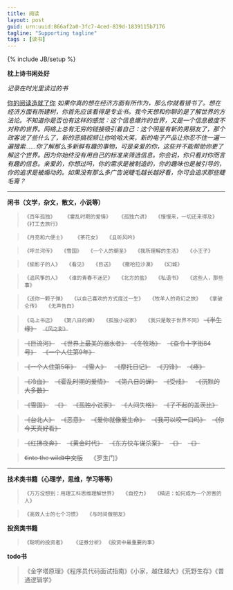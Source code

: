 ```yaml
---
title: 阅读
layout: post
guid: urn:uuid:866af2a0-3fc7-4ced-839d-1839115b7176
tagline: "Supporting tagline"
tags : [读书]
---
```

{% include JB/setup %}

**枕上诗书闲处好**

*记录在时光里读过的书*

[你的阅读造就了你](http://book.meiriyiwen.com/book/chapter/?bid=45&cid=527) *如果你真的想在经济方面有所作为，那么你就看错书了。想在经济方面有所建树，你首先应该看得是专业书。我今天想和你聊的是了解世界的方法论。不知道你是否也有这样的感觉：这个信息爆炸的世界，又是一个信息极度不对称的世界。网络上总有无穷的链接吸引着自己：这个明星有新的男朋友了，那个政客说了些什么了，新的恶搞视频让你哈哈大笑，新的电子产品让你忍不住一遍一遍搜索……你了解那么多新鲜有趣的事物，可是亲爱的你，这些并不能帮助你更了解这个世界。因为你始终没有用自己的标准来筛选信息。你会说，你只看对你而言有趣的信息。亲爱的，你想过吗，你的需求是被制造的，你的趣味也是被引导的，你的追求是被煽动的。如果没有那么多广告说睫毛越长越好看，你可会追求那些睫毛膏？*


----------
**闲书（文学，杂文，散文，小说等）**

> `《百年孤独》` &emsp; `《霍乱时期的爱情》`&emsp; `《孤独六讲》`&emsp;`《慢慢来，一切还来得及》`&emsp;`《打工去旅行》`

> `《月亮和六便士》` &emsp; `《茶花女》`&emsp;`《且听风吟》`

> `《呼兰河传》`&emsp;`《雪国》`&emsp;`《一个人的朝圣》`&emsp;`《我所理解的生活》`&emsp;`《小王子》`

>`《偷影子的人》`&emsp;`《看见》`&emsp;`《目送》`&emsp;`《撒哈拉沙漠》`&emsp;`《幻城》`   

> `《追风筝的人》`&emsp;`《谁的青春不迷茫》`&emsp;`《北方的盐》`&emsp;`《私语书》`&emsp;`《这些人，那些事》`

> `《送你一颗子弹》`&emsp;`《以自己喜欢的方式度过一生》`&emsp;`《牧羊人的奇幻之旅》`&emsp;`《拿破仑传》`&emsp;`《无声告白》`

>`《岛上书店》`&emsp;`《第八日的蝉》`&emsp;`《孤独小说家》`&emsp;`《我只是敢于世界不同》` ~~《半生缘》~~&emsp;~~`《风之影》`~~

> ~~《巨流河》~~&emsp;~~《世界上最美的溺水者》~~ &nbsp;~~《冬牧场》~~&emsp;~~《查令十字街84号》~~&emsp;~~《一个人住第9年》~~  

>~~《一个人住第5年》~~&emsp;~~《雪人》~~ &emsp;~~《摩托日记》~~&emsp;~~《刀锋》~~&emsp;~~《疼》~~

>~~《冷血》~~&emsp;~~《霍乱时期的爱情》~~&emsp;~~《第八日的蝉》~~&emsp;~~《受戒》~~ &emsp;~~《沉默的大多数》~~

>~~《雪国》~~&emsp;~~《》~~&emsp;~~《孤独小说家》~~&emsp;~~《人间失格》~~&emsp;~~《了不起的盖茨比》~~

>~~《台北人》~~&emsp;~~《恶意》~~&emsp;~~《爱你就像爱生命》~~&emsp;~~《我可以咬一口吗》~~&emsp;~~《你今天真好看》~~

>~~《红拂夜奔》~~&emsp;~~《黄金时代》~~&emsp;~~《东方快车谋杀案》~~&emsp;~~《》~~&emsp;~~《》~~

>~~《into the wild》中文版~~&emsp; 《罗生门》


----------

**技术类书籍（心理学，思维，学习等等）**

> `《万万没想到：用理工科思维理解世界》`&emsp;`《自控力》`&emsp;`《精进：如何成为一个厉害的人》`

> `《高效人士的七个习惯》`&emsp;`《与时间做朋友》`

**投资类书籍**

> `《聪明的投资者》`&emsp; `《证券分析》` `《投资中最重要的事》` 



**todo书**

> 《金字塔原理》《程序员代码面试指南》《小家，越住越大》《荒野生存》《普通逻辑学》
